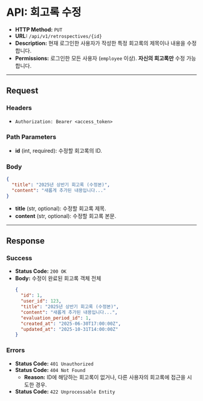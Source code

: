 # API: 회고록 수정

- **HTTP Method:** `PUT`
- **URL:** `/api/v1/retrospectives/{id}`
- **Description:** 현재 로그인한 사용자가 작성한 특정 회고록의 제목이나 내용을 수정합니다.
- **Permissions:** 로그인한 모든 사용자 (`employee` 이상). **자신의 회고록만** 수정 가능합니다.

---

## Request

### Headers
- `Authorization: Bearer <access_token>`

### Path Parameters
- **id** (int, required): 수정할 회고록의 ID.

### Body
```json
{
  "title": "2025년 상반기 회고록 (수정본)",
  "content": "새롭게 추가된 내용입니다..."
}
```
- **title** (str, optional): 수정할 회고록 제목.
- **content** (str, optional): 수정할 회고록 본문.

---

## Response

### Success
- **Status Code:** `200 OK`
- **Body:** 수정이 완료된 회고록 객체 전체
  ```json
  {
    "id": 1,
    "user_id": 123,
    "title": "2025년 상반기 회고록 (수정본)",
    "content": "새롭게 추가된 내용입니다...",
    "evaluation_period_id": 1,
    "created_at": "2025-06-30T17:00:00Z",
    "updated_at": "2025-10-31T14:00:00Z"
  }
  ```

### Errors
- **Status Code:** `401 Unauthorized`
- **Status Code:** `404 Not Found`
  - **Reason:** ID에 해당하는 회고록이 없거나, 다른 사용자의 회고록에 접근을 시도한 경우.
- **Status Code:** `422 Unprocessable Entity`

